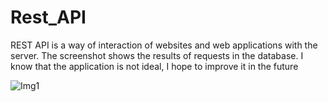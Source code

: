 # Rest_API
REST API is a way of interaction of websites and web applications with the server.
The screenshot shows the results of requests in the database. I know that the application is not ideal, I hope to improve it in the future

![Img1](https://github.com/Vladsliu/Rest_API/main/inner.jpg)
